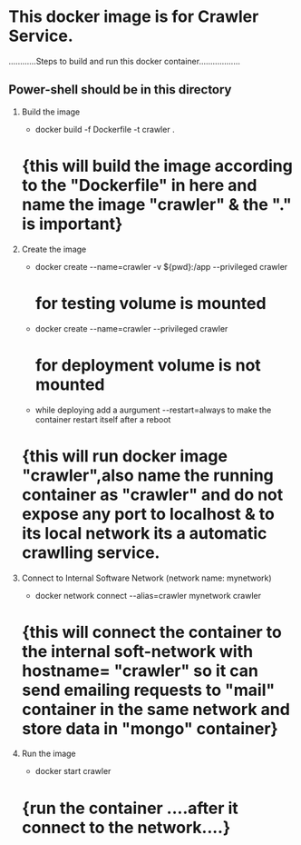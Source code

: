 # This docker image is for Crawler Service.

............Steps to build and run this docker container..................
## Power-shell should be in this directory

1. Build the image
    + docker build -f Dockerfile -t crawler . 

    # {this will build the image according to the "Dockerfile" in here and name the image "crawler" & the "." is important}

2. Create the image
    + docker create --name=crawler -v ${pwd}:/app  --privileged crawler
      # for testing volume is mounted

    + docker create --name=crawler --privileged crawler
      # for deployment volume is not mounted

    + while deploying add a aurgument --restart=always to make the container restart itself after a reboot

    # {this will run docker image "crawler",also name the running container as "crawler" and do not expose any port to localhost & to its local network its a automatic crawlling service.

3. Connect to Internal Software Network (network name: mynetwork)
    + docker network connect --alias=crawler mynetwork crawler

    # {this will connect the container to the internal soft-network with hostname= "crawler" so it can send emailing requests to "mail" container in the same network and store data in "mongo" container}

4. Run the image
    + docker start crawler

    # {run the container ....after it connect to the network....}